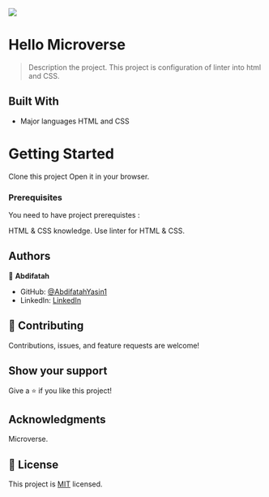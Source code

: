 
![](https://img.shields.io/badge/Microverse-blueviolet)

# Hello Microverse

> Description the project.
This project is configuration of linter into html and CSS.

## Built With

- Major languages
HTML and CSS

# Getting Started
 
Clone this project
Open it in your browser.

### Prerequisites
You need to have project prerequistes :

HTML & CSS knowledge.
Use linter for HTML & CSS.



## Authors

👤 **Abdifatah**

- GitHub: [@AbdifatahYasin1](https://github.com/AbdifatahYasin1)
- LinkedIn: [LinkedIn](https://www.linkedin.com/in/cabdifataax-yaasiin-69977019a/)


## 🤝 Contributing

Contributions, issues, and feature requests are welcome!



## Show your support

Give a ⭐️ if you like this project!

## Acknowledgments

Microverse.

## 📝 License

This project is [MIT](./LICENSE) licensed.




